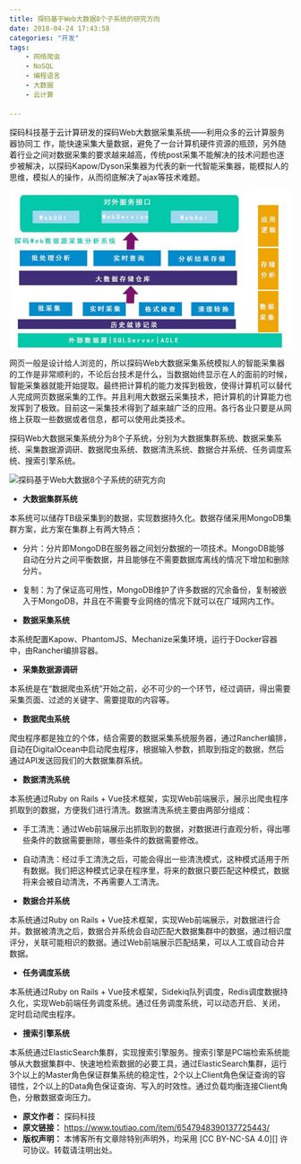 ```yaml
---
title: 探码基于Web大数据8个子系统的研究方向
date: 2018-04-24 17:43:58
categories: "开发"
tags:
	- 网络爬虫
	- NoSQL
	- 编程语言
	- 大数据
	- 云计算

---
```


探码科技基于云计算研发的探码Web大数据采集系统——利用众多的云计算服务器协同工 作，能快速采集大量数据，避免了一台计算机硬件资源的瓶颈，另外随着行业之间对数据采集的要求越来越高，传统post采集不能解决的技术问题也逐步被解决，以探码Kapow/Dyson采集器为代表的新一代智能采集器，能模拟人的思维，模拟人的操作，从而彻底解决了ajax等技术难题。

![探码基于Web大数据8个子系统的研究方向][Web_8]

网页一般是设计给人浏览的，所以探码Web大数据采集系统模拟人的智能采集器的工作是非常顺利的，不论后台技术是什么，当数据始终显示在人的面前的时候，智能采集器就能开始提取。最终把计算机的能力发挥到极致，使得计算机可以替代人完成网页数据采集的工作。并且利用大数据云采集技术，把计算机的计算能力也发挥到了极致。目前这一采集技术得到了越来越广泛的应用。各行各业只要是从网络上获取一些数据或者信息，都可以使用此类技术。

探码Web大数据采集系统分为8个子系统，分别为大数据集群系统、数据采集系统、采集数据源调研、数据爬虫系统、数据清洗系统、数据合并系统、任务调度系统、搜索引擎系统。

![探码基于Web大数据8个子系统的研究方向][Web_8 1]

 *  **大数据集群系统**

本系统可以储存TB级采集到的数据，实现数据持久化。数据存储采用MongoDB集群方案，此方案在集群上有两大特点：

 *  分片：分片即MongoDB在服务器之间划分数据的一项技术。MongoDB能够自动在分片之间平衡数据，并且能够在不需要数据库离线的情况下增加和删除分片。
 *  复制：为了保证高可用性，MongoDB维护了许多数据的冗余备份，复制被嵌入于MongoDB，并且在不需要专业网络的情况下就可以在广域网内工作。

 *  **数据采集系统**

本系统配置Kapow、PhantomJS、Mechanize采集环境，运行于Docker容器中，由Rancher编排容器。

 *  **采集数据源调研**

本系统是在“数据爬虫系统”开始之前，必不可少的一个环节，经过调研，得出需要采集页面、过滤的关键字、需要提取的内容等。

 *  **数据爬虫系统**

爬虫程序都是独立的个体，结合需要的数据采集系统服务器，通过Rancher编排，自动在DigitalOcean中启动爬虫程序，根据输入参数，抓取到指定的数据，然后通过API发送回我们的大数据集群系统。

 *  **数据清洗系统**

本系统通过Ruby on Rails + Vue技术框架，实现Web前端展示，展示出爬虫程序抓取到的数据，方便我们进行清洗。数据清洗系统主要由两部分组成：

 *  手工清洗：通过Web前端展示出抓取到的数据，对数据进行直观分析，得出哪些条件的数据需要删除，哪些条件的数据需要修改。
 *  自动清洗：经过手工清洗之后，可能会得出一些清洗模式，这种模式适用于所有数据。我们把这种模式记录在程序里，将来的数据只要匹配这种模式，数据将来会被自动清洗，不再需要人工清洗。

 *  **数据合并系统**

本系统通过Ruby on Rails + Vue技术框架，实现Web前端展示，对数据进行合并。数据被清洗之后，数据合并系统会自动匹配大数据集群中的数据，通过相识度评分，关联可能相识的数据。通过Web前端展示匹配结果，可以人工或自动合并数据。

 *  **任务调度系统**

本系统通过Ruby on Rails + Vue技术框架，Sidekiq队列调度，Redis调度数据持久化，实现Web前端任务调度系统。通过任务调度系统，可以动态开启、关闭，定时启动爬虫程序。

 *  **搜索引擎系统**

本系统通过ElasticSearch集群，实现搜索引擎服务。搜索引擎是PC端检索系统能够从大数据集群中、快速地检索数据的必要工具，通过ElasticSearch集群，运行3个以上的Master角色保证群集系统的稳定性，2个以上Client角色保证查询的容错性，2个以上的Data角色保证查询、写入的时效性。通过负载均衡连接Client角色，分散数据查询压力。


[Web_8]: static/resources/crawler/MMJV-NYMR-NA6R.jpg
[Web_8 1]: http://p3.pstatp.com/large/pgc-image/1524562954394441ca65e35
 *  **原文作者：** 探码科技
 *  **原文链接：** https://www.toutiao.com/item/6547948390137725443/
 *  **版权声明：** 本博客所有文章除特别声明外，均采用 [CC BY-NC-SA 4.0][] 许可协议。转载请注明出处。

